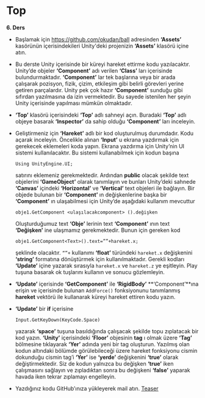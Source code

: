 # Top

**6. Ders**



  -	Başlamak için https://github.com/okudan/ball adresinden **‘Assets’** kasörünün içerisindekileri Unity'deki projenizin **‘Assets’** klasörü içine atın.
  -	Bu derste Unity içerisinde bir küreyi hareket ettirme kodu yazılacaktır. Unity’de objeler **‘Component’** adı verilen **‘Class’** ları içerisinde bulundurmaktadır. **‘Component’** lar tek başlarına veya bir arada çalışarak pozisyon, fizik, çizim, etkileşim gibi belirli görevleri yerine getiren parçalardır. Unity pek çok hazır **‘Component’** sunduğu gibi sıfırdan yazılmasına da izin vermektedir. Bu sayede istenilen her şeyin Unity içerisinde yapılması mümkün olmaktadır.
  
  -	**‘Top’** klasörü içerisindeki **‘Top’** adlı sahneyi açın. Buradaki **‘Top’** adlı objeye basarak **‘Inspector’** da sahip olduğu **‘Component’** ları inceleyin.   
  -	Geliştirmeniz için **‘Hareket’** adlı bir kod oluşturulmuş durumdadır. Kodu açarak inceleyin. Öncelikle alınan **‘Input’** u ekrana yazdırmak için gerekecek eklemeleri koda yapın. Ekrana yazdırma için Unity’nin UI sistemi kullanılacaktır. Bu sistemi kullanabilmek için kodun başına
	```
	Using UnityEngine.UI;
	```
	satırını eklemeniz gerekmektedir. Ardından **public** olacak şekilde text objelerini **‘GameObject’** olarak tanımlayın ve bunları Unity’deki sahnede **‘Canvas’** içindeki **‘Horizontal’** ve **‘Vertical’** text objeleri ile bağlayın. Bir objede bulunan bir **‘Component’** ın değişkenlerine başka bir **‘Component’** ın ulaşabilmesi için Unity’de aşağıdaki kullanım mevcuttur
	```
	obje1.GetComponent <ulaşılacakcomponent> ().değişken
	```
	Oluşturduğumuz text **‘Obje’** lerinin text **‘Component’** ının text **‘Değişken’** ine ulaşmamız gerekmektedir. Bunun için gereken kod
	```
	obje1.GetComponent<Text>().text=””+hareket.x;
	```
	şeklinde olacaktır. ```“”+``` kullanımı **‘float’** türündeki ```hareket.x``` değişkenini **‘string’** formatına dönüştürmek için kullanılmaktadır. Gerekli kodları **‘Update’** içine yazarak sırasıyla ```hareket.x``` ve ```hareket.z``` ye eşitleyin. Play tuşuna basarak ok tuşlarını kullanın ve sonucu gözlemleyin.
  
  -	**‘Update’** içerisinde **‘GetComponent’** ile **‘RigidBody’** **‘Component’**ına erişin ve içerisinde bulunan ```AddForce()``` fonksiyonunu tanımlanmış **hareket** vektörü ile kullanarak küreyi hareket ettiren kodu yazın.
  -	**‘Update’** bir **if** içerisine 
	```
	Input.GetKeyDown(KeyCode.Space)
	```
	yazarak **‘space’** tuşuna basıldığında çalışacak şekilde topu zıplatacak bir kod yazın. **‘Unity’** içerisindeki **‘Floor’** objesinin **tag** ı olmak üzere **‘Tag’** bölmesine tıklayarak **‘Yer’** adında yeni bir tag oluşturun. Yazılmış olan kodun altındaki bölümde görülebileceği üzere hareket fonksiyonu cismin dokunduğu cismin tag’i **‘Yer’** ise **‘yerde’** değişkenini **‘true’** olarak değiştirmektedir. Siz de kodun yalnızca bu değişken **‘true’** iken çalışmasını sağlayın ve zıpladıktan sonra bu değişkeni **‘false’** yaparak havada iken tekrar zıplamayı engelleyin.

  
  -	Yazdığınız kodu GitHub’ınıza yükleyerek mail atın.
	[Teaser](https://www.youtube.com/watch?v=ssIYDJRGDeU&list=PLSmWeUDtr9fDKXL0UDaCEFxkb9fbQEOZH&index=3)